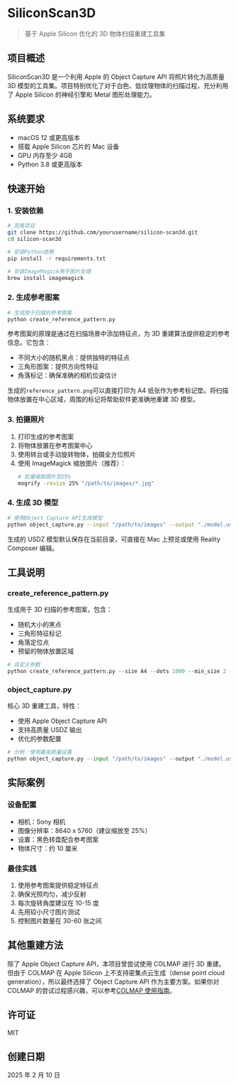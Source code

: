 # SiliconScan3D

> 基于 Apple Silicon 优化的 3D 物体扫描重建工具集

## 项目概述

SiliconScan3D 是一个利用 Apple 的 Object Capture API 将照片转化为高质量 3D 模型的工具集。项目特别优化了对于白色、低纹理物体的扫描过程，充分利用了 Apple Silicon 的神经引擎和 Metal 图形处理能力。

## 系统要求

- macOS 12 或更高版本
- 搭载 Apple Silicon 芯片的 Mac 设备
- GPU 内存至少 4GB
- Python 3.8 或更高版本

## 快速开始

### 1. 安装依赖

```bash
# 克隆项目
git clone https://github.com/yourusername/silicon-scan3d.git
cd silicon-scan3d

# 安装Python依赖
pip install -r requirements.txt

# 安装ImageMagick用于图片处理
brew install imagemagick
```

### 2. 生成参考图案

```bash
# 生成用于扫描的参考图案
python create_reference_pattern.py
```

参考图案的原理是通过在扫描场景中添加特征点，为 3D 重建算法提供稳定的参考信息。它包含：

- 不同大小的随机黑点：提供独特的特征点
- 三角形图案：提供方向性特征
- 角落标记：确保准确的相机位姿估计

生成的`reference_pattern.png`可以直接打印为 A4 纸张作为参考标记垫。将扫描物体放置在中心区域，周围的标记将帮助软件更准确地重建 3D 模型。

### 3. 拍摄照片

1. 打印生成的参考图案
2. 将物体放置在参考图案中心
3. 使用转台或手动旋转物体，拍摄全方位照片
4. 使用 ImageMagick 缩放图片（推荐）：
   ```bash
   # 批量缩放图片至25%
   mogrify -resize 25% "/path/to/images/*.jpg"
   ```

### 4. 生成 3D 模型

```bash
# 使用Object Capture API生成模型
python object_capture.py --input "/path/to/images" --output "./model.usdz"
```

生成的 USDZ 模型默认保存在当前目录，可直接在 Mac 上预览或使用 Reality Composer 编辑。

## 工具说明

### create_reference_pattern.py

生成用于 3D 扫描的参考图案，包含：

- 随机大小的黑点
- 三角形特征标记
- 角落定位点
- 预留的物体放置区域

```python
# 自定义参数
python create_reference_pattern.py --size A4 --dots 1000 --min_size 2 --max_size 10
```

### object_capture.py

核心 3D 重建工具，特性：

- 使用 Apple Object Capture API
- 支持高质量 USDZ 输出
- 优化的参数配置

```python
# 示例：使用最高质量设置
python object_capture.py --input "/path/to/images" --output "./model.usdz"
```

## 实际案例

### 设备配置

- 相机：Sony 相机
- 图像分辨率：8640 x 5760（建议缩放至 25%）
- 设置：黑色转盘配合参考图案
- 物体尺寸：约 10 厘米

### 最佳实践

1. 使用参考图案提供稳定特征点
2. 确保光照均匀，减少反射
3. 每次旋转角度建议在 10-15 度
4. 先用较小尺寸图片测试
5. 控制图片数量在 30-60 张之间

## 其他重建方法

除了 Apple Object Capture API，本项目曾尝试使用 COLMAP 进行 3D 重建。但由于 COLMAP 在 Apple Silicon 上不支持密集点云生成（dense point cloud generation），所以最终选择了 Object Capture API 作为主要方案。如果你对 COLMAP 的尝试过程感兴趣，可以参考[COLMAP 使用指南](./COLMAP_GUIDE.md)。

## 许可证

MIT

## 创建日期

2025 年 2 月 10 日
